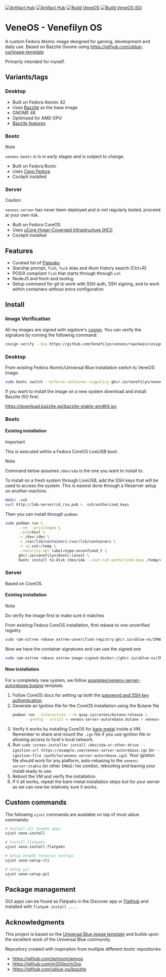 [![Artifact Hub](https://img.shields.io/endpoint?url=https://artifacthub.io/badge/repository/veneos)](https://artifacthub.io/packages/container/veneos/veneos)
[![Artifact Hub](https://img.shields.io/endpoint?url=https://artifacthub.io/badge/repository/veneos-server)](https://artifacthub.io/packages/container/veneos-server/veneos-server)
[![Build VeneOS](https://github.com/Venefilyn/veneos/actions/workflows/build.yml/badge.svg)](https://github.com/Venefilyn/veneos/actions/workflows/build.yml)
[![Build VeneOS ISO](https://github.com/Venefilyn/veneos/actions/workflows/build-iso.yml/badge.svg)](https://github.com/Venefilyn/veneos/actions/workflows/build-iso.yml)

# VeneOS - Venefilyn OS

A custom Fedora Atomic image designed for gaming, development and daily use. Based on Bazzite Gnome using https://github.com/ublue-os/image-template

Primarily intended for myself.

## Variants/tags

### Desktop

- Built on Fedora Atomic 42
- Uses [Bazzite](https://bazzite.gg/) as the base image
- GNOME 48
- Optimized for AMD GPU
- [Bazzite features](https://github.com/ublue-os/bazzite#about--features)

### Bootc 

> [!NOTE]
> `veneos-bootc` is in in early stages and is subject to change.

- Built on Fedora Bootc
- Uses [Cayo Fedora](https://github.com/ublue-os/cayo)
- Cockpit installed

### Server

> [!CAUTION]
> `veneos-server` has never been deployed and is not regularly tested, proceed at your own risk.

- Built on Fedora CoreOS
- Uses [uCore Hyper-Coverged Infrastructure (HCI)](https://github.com/ublue-os/ucore)
- Cockpit installed

## Features

- Curated list of [Flatpaks](https://github.com/Veneflyn/veneos/blob/main/repo_files/flatpaks)
- Starship prompt, `fish`, `fuck` alias and Atuin history search (Ctrl+R). 
- POSIX compliant `fish` that starts through through `zsh`
- NodeJS and front-end tooling
- Setup command for git to work with SSH auth, SSH signing, and to work within containers without extra configuration

## Install

### Image Verification

All my images are signed with sigstore's [cosign](https://docs.sigstore.dev/cosign/overview/). You can verify the signature by running the following command:

```bash
cosign verify --key https://github.com/Venefilyn/veneos/raw/main/cosign.pub ghcr.io/veneos/IMAGE:TAG
```

### Desktop

From existing Fedora Atomic/Universal Blue installation switch to VeneOS image:

```bash
sudo bootc switch --enforce-container-sigpolicy ghcr.io/venefilyn/veneos:latest
```

If you want to install the image on a new system download and install Bazzite ISO first:

<https://download.bazzite.gg/bazzite-stable-amd64.iso>

### Bootc

#### Existing installation

> [!IMPORTANT]
> This is executed within a Fedora CoreOS LiveUSB boot.

> [!NOTE]
> Command below assumes `/dev/sda` is the one you want to install to.

To install on a fresh system through LiveUSB, add the SSH keys that will be used to access the system.
This is easiest done through a fileserver setup on another machine. 

```bash
mkdir .ssh
curl http://lab-server/id_rsa.pub > .ssh/authorized_keys
```

Then you can install through `podman`

```bash
sudo podman run \
      --rm --privileged \
      --pid=host \
      -v /dev:/dev \
      -v /var/lib/containers:/var/lib/containers \
      -v ~/.ssh:/temp \
      --security-opt label=type:unconfined_t \
      ghcr.io/venefilyn/bootc:latest \
      bootc install to-disk /dev/sda --root-ssh-authorized-keys /temp/authorized_keys --filesystem xfs
```

### Server
Based on CoreOS.

#### Existing installation

> [!NOTE]
> Do verify the image first to make sure it matches

From existing Fedora CoreOS installation, first rebase to one unverified registry

```bash
sudo rpm-ostree rebase ostree-unverified-registry:ghcr.io/ublue-os/IMAGE:TAG
```

Now we have the container signatures and can use the signed one

```bash
sudo rpm-ostree rebase ostree-image-signed:docker://ghcr.io/ublue-os/IMAGE:TAG
```

#### New installation

For a completely new system, we follow [examples/veneos-server-autorebase.butane](examples/veneos-server-autorebase.butane) template.

1. Follow CoreOS docs for setting up both the [password and SSH key authentication](https://coreos.github.io/butane/examples/#users-and-groups).
1. Generate an Ignition file for the CoreOS installation using the Butane file
   ```bash
   podman run --interactive --rm quay.io/coreos/butane:release \
         --pretty --strict < veneos-server-autorebase.butane > veneos-server-autorebase.ign
   ```
1. Verify it works by installing CoreOS for [bare-metal](https://docs.fedoraproject.org/en-US/fedora-coreos/bare-metal/) inside a VM. Remember to share and mount the `.ign` file if you use ignition file or allowing access to host's local network.
1. Run `sudo coreos-installer install /dev/sda-or-other-drive --ignition-url https://example.com/veneos-server-autorebase.ign` (or `--ignition-file /path/to/veneos-server-autorebase.ign`). Your ignition file should work for any platform, auto-rebasing to the `veneos-server:stable` (or other `IMAGE:TAG` combo), rebooting and leaving your install ready to use.
1. Reboot the VM and verify the installation.
1. If it all works, repeat the bare-metal installation steps but for your server as we can now be relatively sure it works.

## Custom commands

The following `ujust` commands are available on top of most ublue commands:

```bash
# Install all VeneOS apps
ujust vene-install

# Install Flatpaks
ujust vene-install-flatpaks

# Setup VeneOS terminal configs
ujust vene-setup-cli

# Setup git
ujust vene-setup-git
```

## Package management

GUI apps can be found as Flatpaks in the Discover app or [FlatHub](https://flathub.org/) and installed with `flatpak install ...`.

## Acknowledgments

This project is based on the [Universal Blue image template](https://github.com/ublue-os/image-template) and builds upon the excellent work of the Universal Blue community.

Repository created with inspiration from multiple different bootc repositories

- https://github.com/astrovm/amyos
- https://github.com/m2Giles/m2os
- https://github.com/ublue-os/bazzite
